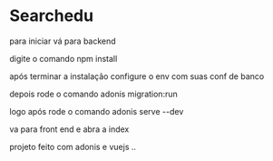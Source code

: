 # Searchedu

para iniciar vá para backend

digite o comando npm install 

após terminar a instalação configure o env com suas conf de banco 

depois rode o comando adonis migration:run 

logo após rode o comando adonis serve --dev

va para front end e abra a index 


projeto feito com adonis e vuejs ..
